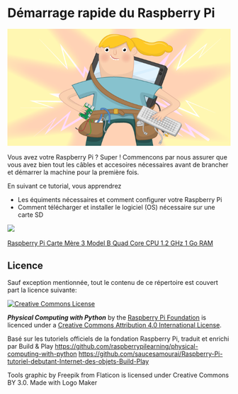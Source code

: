 #  Démarrage rapide du Raspberry Pi 
![](cover.png)

Vous avez votre Raspberry Pi ? Super ! Commencons par nous assurer que vous avez bien tout les câbles et accesoires nécessaires avant de brancher et démarrer la machine pour la première fois.

En suivant ce tutorial, vous apprendrez

- Les équiments nécessaires et comment configurer votre Raspberry Pi
- Comment télécharger et installer le logiciel (OS) nécessaire sur une carte SD

<a rel="nofollow" href="https://www.amazon.fr/gp/product/B01CD5VC92/ref=as_li_tl?ie=UTF8&camp=1642&creative=6746&creativeASIN=B01CD5VC92&linkCode=as2&tag=curioschron01-21"><img border="0" src="http://ws-eu.amazon-adsystem.com/widgets/q?_encoding=UTF8&ASIN=B01CD5VC92&Format=_SL110_&ID=AsinImage&MarketPlace=FR&ServiceVersion=20070822&WS=1&tag=curioschron01-21" ></a><img src="http://ir-fr.amazon-adsystem.com/e/ir?t=curioschron01-21&l=as2&o=8&a=B01CD5VC92" width="1" height="1" border="0" alt="" style="border:none !important; margin:0px !important;" />

<a rel="nofollow" href="https://www.amazon.fr/gp/product/B01CD5VC92/ref=as_li_tl?ie=UTF8&camp=1642&creative=6746&creativeASIN=B01CD5VC92&linkCode=as2&tag=curioschron01-21">Raspberry Pi Carte Mère 3 Model B Quad Core CPU 1.2 GHz 1 Go RAM</a><img src="http://ir-fr.amazon-adsystem.com/e/ir?t=curioschron01-21&l=as2&o=8&a=B01CD5VC92" width="1" height="1" border="0" alt="" style="border:none !important; margin:0px !important;" />

## Licence

Sauf exception mentionnée, tout le contenu de ce répertoire est couvert part la licence suivante:

[![Creative Commons License](http://i.creativecommons.org/l/by-sa/4.0/88x31.png)](http://creativecommons.org/licenses/by-sa/4.0/)

***Physical Computing with Python*** by the [Raspberry Pi Foundation](http://www.raspberrypi.org) is licenced under a [Creative Commons Attribution 4.0 International License](http://creativecommons.org/licenses/by-sa/4.0/).

Basé sur les tutoriels officiels de la fondation Raspberry Pi, traduit et enrichi par Build & Play 
https://github.com/raspberrypilearning/physical-computing-with-python
https://github.com/saucesamourai/Raspberry-Pi-tutoriel-debutant-Internet-des-objets-Build-Play

Tools graphic by Freepik from Flaticon is licensed under Creative Commons BY 3.0. Made with Logo Maker
